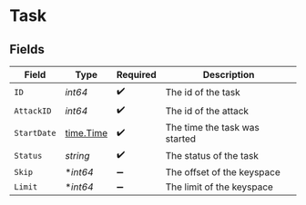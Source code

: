# Task


## Fields

| Field                                     | Type                                      | Required                                  | Description                               |
| ----------------------------------------- | ----------------------------------------- | ----------------------------------------- | ----------------------------------------- |
| `ID`                                      | *int64*                                   | :heavy_check_mark:                        | The id of the task                        |
| `AttackID`                                | *int64*                                   | :heavy_check_mark:                        | The id of the attack                      |
| `StartDate`                               | [time.Time](https://pkg.go.dev/time#Time) | :heavy_check_mark:                        | The time the task was started             |
| `Status`                                  | *string*                                  | :heavy_check_mark:                        | The status of the task                    |
| `Skip`                                    | **int64*                                  | :heavy_minus_sign:                        | The offset of the keyspace                |
| `Limit`                                   | **int64*                                  | :heavy_minus_sign:                        | The limit of the keyspace                 |